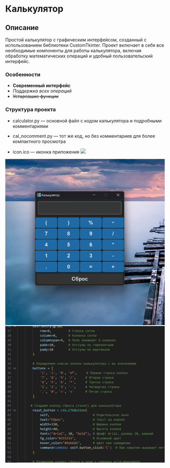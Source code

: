 # Калькулятор

## Описание
Простой калькулятор с графическим интерфейсом, созданный с использованием библиотеки CustomTkinter. Проект включает в себя все необходимые компоненты для работы калькулятора, включая обработку математических операций и удобный пользовательский интерфейс.

### Особенности
* **Современный интерфейс**
* *Поддержка всех операций*
* ~~Устаревшие функции~~

### Структура проекта
* calculator.py — основной файл с кодом калькулятора и подробными комментариями

* cal_nocomment.py — тот же код, но без комментариев для более компактного просмотра

* icon.ico — иконка приложения ![](images/icon.png)
  
![](images/Calculator.jpg)
![](images/cal_kod.jpg)

